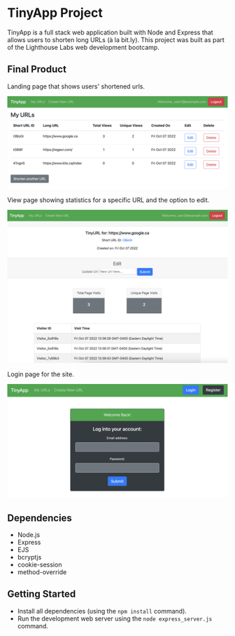 # TinyApp Project

TinyApp is a full stack web application built with Node and Express that allows users to shorten long URLs (à la bit.ly). This project was built as part of the Lighthouse Labs web development bootcamp.

## Final Product

Landing page that shows users' shortened urls.

!["Landing page"](https://github.com/jbuistjbuist/tinyapp/blob/main/docs/urls_page.jpeg?raw=true)

View page showing statistics for a specific URL and the option to edit.

!["Page for each URL which provides the option to edit the URL, and displays information about total and unique visits to the URL"](https://github.com/jbuistjbuist/tinyapp/blob/main/docs/urls_show_page.jpeg?raw=true)

Login page for the site.

!["Login form to access account"](https://github.com/jbuistjbuist/tinyapp/blob/main/docs/login_page.jpeg?raw=true)

## Dependencies

- Node.js
- Express
- EJS
- bcryptjs
- cookie-session
- method-override

## Getting Started

- Install all dependencies (using the `npm install` command).
- Run the development web server using the `node express_server.js` command.
